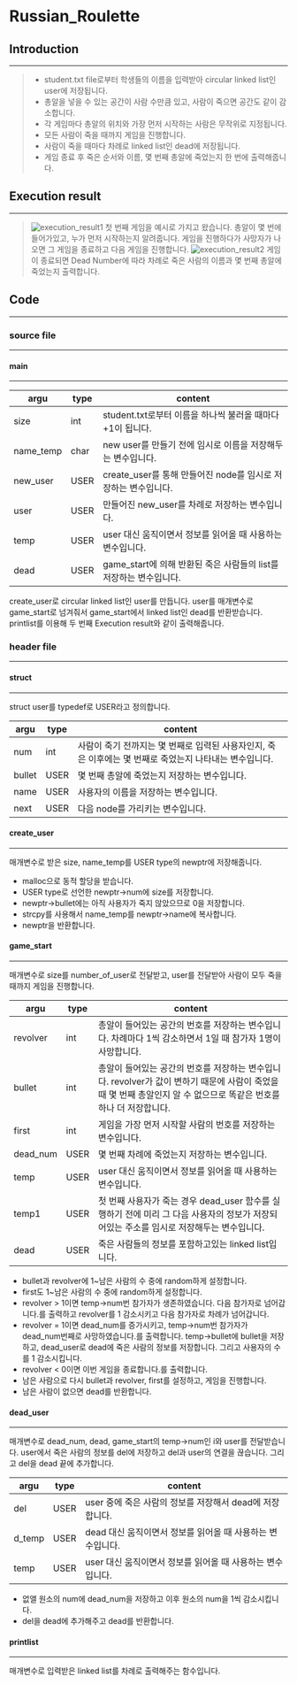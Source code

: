 # Russian_Roulette

## Introduction
---------------
>- student.txt file로부터 학생들의 이름을 입력받아 circular linked list인 user에 저장됩니다.
>- 총알을 넣을 수 있는 공간이 사람 수만큼 있고, 사람이 죽으면 공간도 같이 감소합니다.
>- 각 게임마다 총알의 위치와 가장 먼저 시작하는 사람은 무작위로 지정됩니다.
>- 모든 사람이 죽을 때까지 게임을 진행합니다.
>- 사람이 죽을 때마다 차례로 linked list인 dead에 저장됩니다.
>- 게임 종료 후 죽은 순서와 이름, 몇 번째 총알에 죽었는지 한 번에 출력해줍니다.

## Execution result
-------------------
>![execution_result1](https://user-images.githubusercontent.com/44752186/48939284-0fbc6c00-ef57-11e8-9c50-bca1fbab5c75.jpg)
>첫 번째 게임을 예시로 가지고 왔습니다.
>총알이 몇 번에 들어가있고, 누가 먼저 시작하는지 알려줍니다.
>게임을 진행하다가 사망자가 나오면 그 게임을 종료하고 다음 게임을 진행합니다.
>![execution_result2](https://user-images.githubusercontent.com/44752186/48939294-1d71f180-ef57-11e8-9e46-a68abf1353c6.jpg)
>게임이 종료되면 Dead Number에 따라 차례로 죽은 사람의 이름과 몇 번째 총알에 죽었는지 출력합니다.

## Code
-------
### source file
--------------
#### main
--------
 argu      | type | content
---------- | ---- | ------------------------------------------------------
 size	   | int  | student.txt로부터 이름을 하나씩 불러올 때마다 +1이 됩니다.
 name_temp | char | new user를 만들기 전에 임시로 이름을 저장해두는 변수입니다.
 new_user  | USER | create_user를 통해 만들어진 node를 임시로 저장하는 변수입니다.
 user      | USER | 만들어진 new_user를 차례로 저장하는 변수입니다.
 temp	   | USER | user 대신 움직이면서 정보를 읽어올 때 사용하는 변수입니다.
 dead      | USER | game_start에 의해 반환된 죽은 사람들의 list를 저장하는 변수입니다.

create_user로 circular linked list인 user를 만듭니다.
user를 매개변수로 game_start로 넘겨줘서 game_start에서 linked list인 dead를 반환받습니다.
printlist를 이용해 두 번째 Execution result와 같이 출력해줍니다.

### header file
--------------
#### struct
----------
struct user를 typedef로 USER라고 정의합니다.

 argu	 | type | content
-------- | ---- | ------------------------------------------------------------------------------
 num	 | int  | 사람이 죽기 전까지는 몇 번째로 입력된 사용자인지, 죽은 이후에는 몇 번째로 죽었는지 나타내는 변수입니다.
 bullet	 | USER | 몇 번째 총알에 죽었는지 저장하는 변수입니다.
 name	 | USER | 사용자의 이름을 저장하는 변수입니다.
 next	 | USER | 다음 node를 가리키는 변수입니다.

#### create_user
---------------
매개변수로 받은 size, name_temp를 USER type의 newptr에 저장해줍니다.
- malloc으로 동적 할당을 받습니다.
- USER type로 선언한 newptr->num에 size를 저장합니다.
- newptr->bullet에는 아직 사용자가 죽지 않았으므로 0을 저장합니다.
- strcpy를 사용해서 name_temp를 newptr->name에 복사합니다.
- newptr을 반환합니다.

#### game_start
--------------
매개변수로 size를 number_of_user로 전달받고, user를 전달받아 사람이 모두 죽을 때까지 게임을 진행합니다.

 argu	  | type | content
--------- | ---- | -----------------------------------------------------------------------------------------------------------------------------
 revolver | int  | 총알이 들어있는 공간의 번호를 저장하는 변수입니다. 차례마다 1씩 감소하면서 1일 때 참가자 1명이 사망합니다.
 bullet	  | int  | 총알이 들어있는 공간의 번호를 저장하는 변수입니다. revolver가 값이 변하기 때문에 사람이 죽었을 때 몇 번째 총알인지 알 수 없으므로 똑같은 번호를 하나 더 저장합니다.
 first	  | int  | 게임을 가장 먼저 시작할 사람의 번호를 저장하는 변수입니다.
 dead_num | USER | 몇 번째 차례에 죽었는지 저장하는 변수입니다.
 temp	  | USER | user 대신 움직이면서 정보를 읽어올 때 사용하는 변수입니다.
 temp1	  | USER | 첫 번째 사용자가 죽는 경우 dead_user 함수를 실행하기 전에 미리 그 다음 사용자의 정보가 저장되어있는 주소를 임시로 저장해두는 변수입니다.
 dead	  | USER | 죽은 사람들의 정보를 포함하고있는 linked list입니다.

- bullet과 revolver에 1~남은 사람의 수 중에 random하게 설정합니다.
- first도 1~남은 사람의 수 중에 random하게 설정합니다.
- revolver > 1이면 temp->num번 참가자가 생존하였습니다. 다음 참가자로 넘어갑니다.를 출력하고 revolver를 1 감소시키고 다음 참가자로 차례가 넘어갑니다.
- revolver = 1이면 dead_num를 증가시키고, temp->num번 참가자가 dead_num번째로 사망하였습니다.를 출력합니다. temp->bullet에 bullet을 저장하고, dead_user로 dead에 죽은 사람의 정보를 저장합니다. 그리고 사용자의 수를 1 감소시킵니다.
- revolver < 0이면 이번 게임을 종료합니다.를 출력합니다.
- 남은 사람으로 다시 bullet과 revolver, first를 설정하고, 게임을 진행합니다.
- 남은 사람이 없으면 dead를 반환합니다.

#### dead_user
-------------
매개변수로 dead_num, dead, game_start의 temp->num인 i와 user를 전달받습니다.
user에서 죽은 사람의 정보를 del에 저장하고 del과 user의 연결을 끊습니다.
그리고 del을 dead 끝에 추가합니다.

 argu	 | type | content
-------- | ---- | ---------------------------------------------
 del	 | USER | user 중에 죽은 사람의 정보를 저장해서 dead에 저장합니다.
 d_temp	 | USER | dead 대신 움직이면서 정보를 읽어올 때 사용하는 변수입니다.
 temp	 | USER | user 대신 움직이면서 정보를 읽어올 때 사용하는 변수입니다.

- 없앨 원소의 num에 dead_num을 저장하고 이후 원소의 num을 1씩 감소시킵니다.
- del을 dead에 추가해주고 dead를 반환합니다.

#### printlist
-------------
매개변수로 입력받은 linked list를 차례로 출력해주는 함수입니다.

